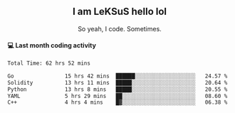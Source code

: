 <h2 align="center">I am LeKSuS hello lol</h2>
<p align="center">So yeah, I code. Sometimes.</p>

#### :computer: Last month coding activity
<!--START_SECTION:waka-->

```txt
Total Time: 62 hrs 52 mins

Go                15 hrs 42 mins  ██████░░░░░░░░░░░░░░░░░░░   24.57 %
Solidity          13 hrs 11 mins  █████░░░░░░░░░░░░░░░░░░░░   20.64 %
Python            13 hrs 8 mins   █████░░░░░░░░░░░░░░░░░░░░   20.55 %
YAML              5 hrs 29 mins   ██░░░░░░░░░░░░░░░░░░░░░░░   08.60 %
C++               4 hrs 4 mins    █▓░░░░░░░░░░░░░░░░░░░░░░░   06.38 %
```

<!--END_SECTION:waka-->
